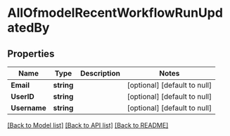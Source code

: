 # AllOfmodelRecentWorkflowRunUpdatedBy

## Properties
Name | Type | Description | Notes
------------ | ------------- | ------------- | -------------
**Email** | **string** |  | [optional] [default to null]
**UserID** | **string** |  | [optional] [default to null]
**Username** | **string** |  | [optional] [default to null]

[[Back to Model list]](../README.md#documentation-for-models) [[Back to API list]](../README.md#documentation-for-api-endpoints) [[Back to README]](../README.md)

